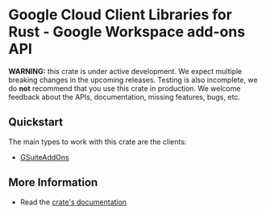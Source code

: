 # Google Cloud Client Libraries for Rust - Google Workspace add-ons API

<!-- Code generated by sidekick. DO NOT EDIT. -->

**WARNING:** this crate is under active development. We expect multiple breaking
changes in the upcoming releases. Testing is also incomplete, we do **not**
recommend that you use this crate in production. We welcome feedback about the
APIs, documentation, missing features, bugs, etc.

## Quickstart

The main types to work with this crate are the clients:

- [GSuiteAddOns]

## More Information

- Read the [crate's documentation](https://docs.rs/google-cloud-gsuiteaddons-v1/latest/google-cloud-gsuiteaddons-v1)

[GSuiteAddOns]: https://docs.rs/google-cloud-gsuiteaddons-v1/latest/google_cloud_gsuiteaddons_v1/client/struct.GSuiteAddOns.html
